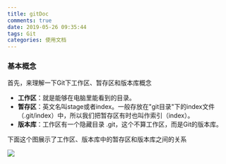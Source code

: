 ```yaml
---
title: gitDoc
comments: true
date: 2019-05-26 09:35:44
tags: Git
categories: 使用文档
---
```


### 基本概念

首先，来理解一下Git下工作区、暂存区和版本库概念

+ **工作区**：就是能够在电脑里能看到的目录。
+ **暂存区**：英文名叫stage或者index。一般存放在"git目录"下的index文件（.git/index）中，所以我们把暂存区有时也叫作索引（index）。
+ **版本库**：工作区有一个隐藏目录 .git，这个不算工作区，而是Git的版本库。

下面这个图展示了工作区、版本库中的暂存区和版本库之间的关系

![](./201609291519223166.png)